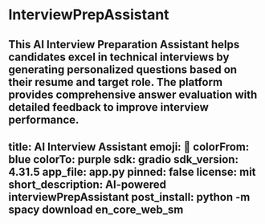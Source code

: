 # InterviewPrepAssistant
This AI Interview Preparation Assistant helps candidates excel in technical interviews by generating personalized questions based on their resume and target role. The platform provides comprehensive answer evaluation with detailed feedback to improve interview performance.
------------------------------------------------------
title: AI Interview Assistant
emoji: 🚀
colorFrom: blue
colorTo: purple
sdk: gradio
sdk_version: 4.31.5
app_file: app.py
pinned: false
license: mit
short_description: AI-powered interviewPrepAssistant
post_install: python -m spacy download en_core_web_sm
-------------------------------------------------------
